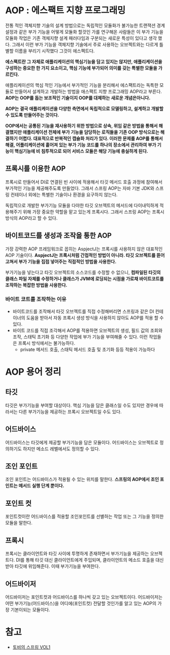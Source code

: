 # AOP : 에스팩트 지향 프로그래밍

전통 적인 객체지향 기술의 설계 방법으로는 독립적인 모듈화가 불가능한 트랜잭션 경계설정과 같은 부가 기능을 어떻게 모듈화 할것인 가를 연구해온 사람들은 이 부가 기능을 모듈화 작업은 기존 객체지향 설계 패러다임과 구분되는 새로운 특성이 있다고 생각 했다. 그래서 이런 부가 기능을 객체지향 기술에서 주로 사용하는 오브젝트와는 다르게 틀별할 이름을 부리기 시작했다 그것이 에스펙트다.

**에스팩트란 그 자체로 애플리케이션의 핵심기능을 담고 있지는 않지만, 애플리케이션을 구성하는 중요한 한 가지 요소이고, 핵심 기능에 부가되어 의미를 갖는 특별한 모듈을 가르킨다.**

애플리케이션의 핵심 적인 기능에서 부가적인 기능을 분리해서 에스팩트라는 독특한 모듈로 만들어서 설계하고 개발하는 방법을 애스팩트 지향 프로그래밍 AOP라고 부른다. **AOP는 OOP를 돕는 보조적인 기술이지 OOP를 대체하는 새로운 개념은아니다.**

**AOP는 결국 애플리케이션을 다양한 측면에서 독립적으로 모델링하고, 설계하고 개발할 수 있도록 만들어주는 것이다.**

**OOP에서는 공통된 기능을 재사용하기 위한 방법으로 상속, 위임 같은 방법을 통해서 해결했지만 애플리케이션 전체에 부가 기능을 담당하는 로직들을 기존 OOP 방식으로는 해결하기 어렵다. 대표적으로 반복적인 캡슐화 처리가 있다. 이러한 문제를 AOP를 통해서 해결, 어플리케이션에 흩어져 있는 부가 기능 코드를 하나의 장소에서 관리하여 부가 기능이 핵심기능에 비 침투적으로 되어 서비스 모듈은 해당 기능에 충실하게 된다.**

## 프록시를 이용한 AOP

프록시로 만들어서 DI로 연결된 빈 사이에 적용해서 타깃 메서드 호출 과정에 참여해서 부가적인 기능을 제공해주도록 만들었다. 그래서 스프링 AOP는 자바 기본 JDK와 스프링 컨테이너 외에는 특별한 기술이나 환경을 요구하지 않는다.

독립적으로 개발한 부가기능 모듈을 다야한 타깃 오브젝트의 메서드에 다이내믹하게 적용해주기 위해 가장 중요한 약할을 맡고 있는게 프록시다. 그래서 스프링 AOP는 프록시 방식의 AOP라고 할 수 있다.

## 바이트코드를 생성과 조작을 통한 AOP

가장 강력한 AOP 프레임워크로 꼽히는 AspjectJ는 프록시를 사용하지 않은 대표적인 AOP 기술이다. **AspjectJ는 프록시처럼 간접적인 방법이 아니라. 타깃 오브젝트를 뜯어 고쳐서 부가 기능을 집접 넣어주는 직접적인 방법을 사용한다.**

부가기능을 넣는다고 타깃 오브젝트의 소스코드를 수정할 수 없으니, **컴파일된 타깃의 클래스 파일 자체를 수정하거나 클래스가 JVM에 로딩되는 시점을 가로채 바이트코트를 조작하는 복잡한 방법을 사용한다.**

### 바이트 코트를 조작하는 이유

- 바이트코드를 조작해서 타깃 오브젝트를 직접 수정해버리면 스프링과 같은 DI 컨테이너의 도움을 받아서 자동 프록시 생성 방식을 사용하지 않아도 AOP를 적용 할 수 있다.
- 바이트 코드를 직접 조각해서 AOP를 적용하면 오브젝트의 생성, 필드 값의 조회와 조작, 스태틱 초기화 등 다양한 작업에 부가 기능을 부여해줄 수 있다. 이런 작업들은 프록시 방식에서는 불가능하다.
  - private 메서드 호출, 스태틱 메서드 호출 및 초기화 등등 적용이 가능하다

# AOP 용어 정리

## 타깃

타깃은 부가기능을 부여할 대상이다. 핵심 기능을 담은 클래스일 수도 있지만 경우에 따라서는 다른 부가기능을 제공하는 프록시 오브젝트일 수도 있다.

## 어드바이스

어드바이스는 타깃에게 제공할 부가기능을 담은 모듈이다. 어드바이스는 오브젝트로 정의하기도 하지만 메소드 레벨에서도 정의할 수 있다.

## 조인 포인트

조인 포인트는 어드바이스가 적용될 수 있는 위치를 말한다. **스프링의 AOP에서 조인 포인트는 메서드 실행 단계 뿐이다.**

## 포인트 컷

포인트컷이란 어드바이스를 적용할 조인포인트를 선별하는 작업 또는 그 기능을 정의한 모듈을 말한다.

## 프록시

프록시는 클라이언트와 타깃 사이에 투명하게 존재하면서 부가기능을 제공하는 오브젝트다. DI를 통해 타깃 대신 클라이언트에게 주입되며, 클라이언트의 메소드 호출을 대신 받아 타깃에 위임해준다. 이때 부가기능을 부여한다.

## 어드바이저

어드바이저는 포인트컷과 어드바이스를 하나씩 갖고 있는 오브젝트이다. 어드바이저는 어떤 부가기능(어드바이스)을 어디에(포인트컷) 전달할 것인가를 알고 있는 AOP의 가장 기본이되는 모듈이다.

# 참고

- [토비의 스프링 VOL1](http://www.yes24.com/24/goods/7516721)
